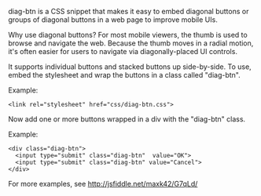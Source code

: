 diag-btn is a CSS snippet that makes it easy to embed diagonal buttons or groups of diagonal buttons in a web page to improve mobile UIs.

Why use diagonal buttons?  For most mobile viewers, the thumb is used to browse and navigate the web.  Because the thumb moves in a radial motion, it's often easier for users to navigate via diagonally-placed UI controls.

It supports individual buttons and stacked buttons up side-by-side.  To use, embed the stylesheet and wrap the buttons in a class called "diag-btn".

Example:

    <link rel="stylesheet" href="css/diag-btn.css">


Now add one or more buttons wrapped in a div with the "diag-btn" class.

Example:

    <div class="diag-btn">
      <input type="submit" class="diag-btn"  value="OK">
      <input type="submit" class="diag-btn" value="Cancel">
    </div>
 

For more examples, see http://jsfiddle.net/maxk42/G7qLd/
 

